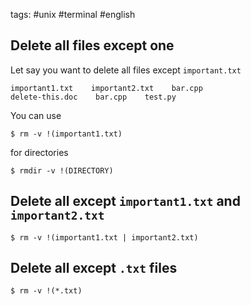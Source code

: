 tags: #unix #terminal #english

## Delete all files except one

Let say you want to delete all files except `important.txt`
```shell
important1.txt    important2.txt    bar.cpp    
delete-this.doc    bar.cpp    test.py
```

You can use
```shell
$ rm -v !(important1.txt)
```

for directories
```shell
$ rmdir -v !(DIRECTORY)
```

## Delete all except `important1.txt` and `important2.txt`

```shell
$ rm -v !(important1.txt | important2.txt)
```

## Delete all except `.txt` files

```shell
$ rm -v !(*.txt)
```
